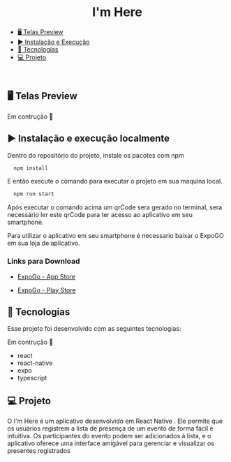 <h1 align="center"> I'm Here </h1>


- [🖥️ Telas Preview](#%EF%B8%8F-telas-preview) 
- [▶️ Instalação e Execução](#%EF%B8%8F-instalação-e-execução-localmente)
- [🚀 Tecnologias](#-tecnologias)
- [💻 Projeto](#-projeto)

<br>


## 🖥️ Telas Preview

Em contrução 🚧



## ▶️ Instalação e execução localmente

Dentro do repositório do projeto, instale os pacotes com npm

```bash
  npm install 
```


E então execute o comando para executar o projeto em sua maquina local.


```bash
  npm run start
```
Após executar o comando acima um qrCode sera gerado no terminal, sera necessário ler este qrCode para ter acesso ao aplicativo em seu smartphone.

Para utilizar o aplicativo em seu smartphone é necessario baixar o ExpoGO em sua loja de aplicativo.

### Links para Download
- [ExpoGo - App Store](https://apps.apple.com/br/app/expo-go/id982107779)

- [ExpoGo - Play Store](https://play.google.com/store/apps/details?id=host.exp.exponent&hl=pt_BR&gl=US)


## 🚀 Tecnologias

Esse projeto foi desenvolvido com as seguintes tecnologias:

 Em contrução 🚧

- react
- react-native
- expo
- typescript



## 💻 Projeto

O I'm Here  é um aplicativo desenvolvido em React Native . Ele permite que os usuários registrem a lista de presença de um evento de forma fácil e intuitiva. Os participantes do evento podem ser adicionados à lista, e o aplicativo oferece uma interface amigável para gerenciar e visualizar os presentes registrados